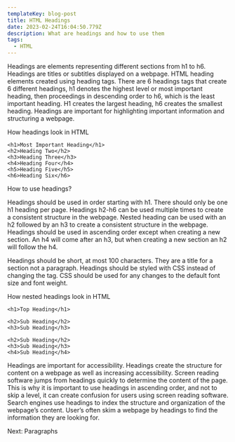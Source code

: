 ```yaml
---
templateKey: blog-post
title: HTML Headings
date: 2023-02-24T16:04:50.779Z
description: What are headings and how to use them
tags:
  - HTML
---
```

Headings are elements representing different sections from h1 to h6. Headings are titles or subtitles displayed on a webpage. HTML heading elements created using heading tags. There are 6 headings tags that create 6 different headings, h1 denotes the highest level or most important heading, then proceedings in descending order to h6, which is the least important heading. H1 creates the largest heading, h6 creates the smallest heading. Headings are important for highlighting important information and structuring a webpage.

H﻿ow headings look in HTML

```
<h1>Most Important Heading</h1>
<h2>Heading Two</h2>
<h3>Heading Three</h3>
<h4>Heading Four</h4>
<h5>Heading Five</h5>
<h6>Heading Six</h6>
```



How to use headings? 

Headings should be used in order starting with h1. There should only be one h1 heading per page. Headings h2-h6 can be used multiple times to create a consistent structure in the webpage. Nested heading can be used with an h2 followed by an h3 to create a consistent structure in the webpage. Headings should be used in ascending order except when creating a new section. An h4 will come after an h3, but when creating a new section an h2 will follow the h4.

Headings should be short, at most 100 characters. They are a title for a section not a paragraph. Headings should be styled with CSS instead of changing the tag. CSS should be used for any changes to the default font size and font weight.

H﻿ow nested headings look in HTML

```
<h1>Top Heading</h1>

<h2>Sub Heading</h2>
<h3>Sub Heading</h3>

<h2>Sub Heading</h2>
<h3>Sub Heading</h3>
<h4>Sub Heading</h4>
```

Headings are important for accessibility. Headings create the structure for content on a webpage as well as increasing accessibility. Screen reading software jumps from headings quickly to determine the content of the page. This is why it is important to use headings in ascending order, and not to skip a level, it can create confusion for users using screen reading software. Search engines use headings to index the structure and organization of the webpage’s content. User’s often skim a webpage by headings to find the information they are looking for.

Next: Paragraphs